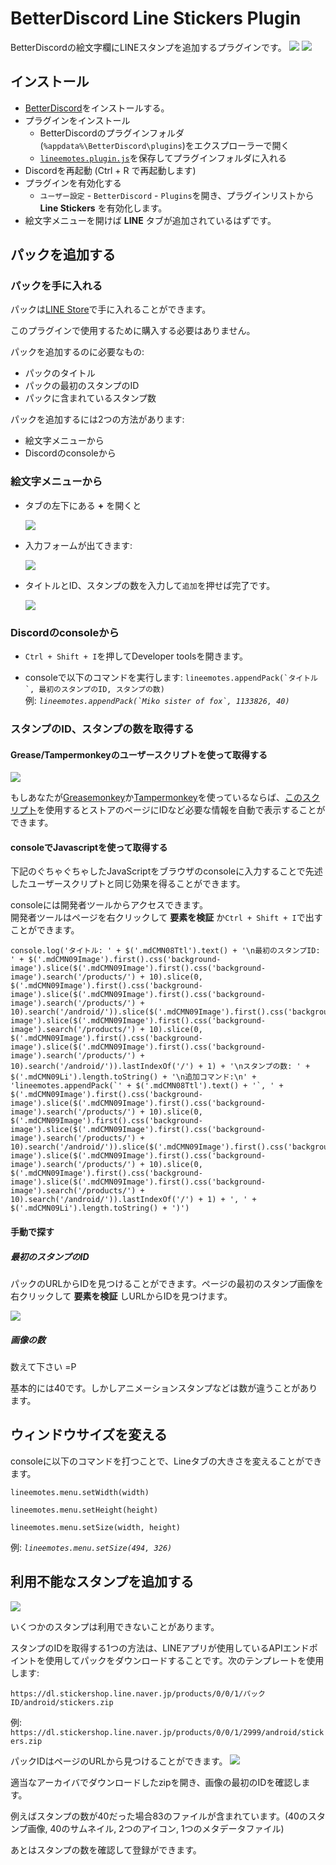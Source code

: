 # BetterDiscord Line Stickers Plugin

BetterDiscordの絵文字欄にLINEスタンプを追加するプラグインです。
[![](https://camo.githubusercontent.com/25c21ec8386003654c51774f3232f3fa2a6a6203/68747470733a2f2f63646e2e646973636f72646170702e636f6d2f6174746163686d656e74732f3233313434323233333138343734373534302f3332333631323731313731383232333837332f756e6b6e6f776e2e706e67)](https://github.com/awaken1ng/bd-linestickers/blob/master/README_ja.md#%E3%82%A4%E3%83%B3%E3%82%B9%E3%83%88%E3%83%BC%E3%83%AB)
[![](https://camo.githubusercontent.com/9a3e2978fd180a46bc13c806ae260526e50874ff/68747470733a2f2f63646e2e646973636f72646170702e636f6d2f6174746163686d656e74732f3233313434323233333138343734373534302f3332333631343334363439383430383434392f756e6b6e6f776e2e706e67)](https://github.com/awaken1ng/bd-linestickers/blob/master/README_ja.md#%E3%82%A4%E3%83%B3%E3%82%B9%E3%83%88%E3%83%BC%E3%83%AB)


## インストール

* [BetterDiscord](https://betterdiscord.net/)をインストールする。
* プラグインをインストール
	* BetterDiscordのプラグインフォルダ(`%appdata%\BetterDiscord\plugins`)をエクスプローラーで開く
  * [`lineemotes.plugin.js`](https://raw.githubusercontent.com/awaken1ng/bd-linestickers/master/dist/lineemotes.plugin.js)を保存してプラグインフォルダに入れる
*  Discordを再起動 (Ctrl + R で再起動します)
* プラグインを有効化する
  * `ユーザー設定` - `BetterDiscord` - `Plugins`を開き、プラグインリストから __Line Stickers__ を有効化します。
* 絵文字メニューを開けば __LINE__ タブが追加されているはずです。


## パックを追加する

### パックを手に入れる

パックは[LINE Store](https://store.line.me/home/ja)で手に入れることができます。

このプラグインで使用するために購入する必要はありません。

パックを追加するのに必要なもの:
* パックのタイトル
* パックの最初のスタンプのID
* パックに含まれているスタンプ数

パックを追加するには2つの方法があります:
* 絵文字メニューから
* Discordのconsoleから

### 絵文字メニューから

* タブの左下にある __+__ を開くと

  ![](https://camo.githubusercontent.com/c1f110a58855ef1f197fae9f3fc5f17feee2ba79/68747470733a2f2f63646e2e646973636f72646170702e636f6d2f6174746163686d656e74732f3233313434323233333138343734373534302f3332333630313937353139373330323738352f756e6b6e6f776e2e706e67)

* 入力フォームが出てきます:

  ![](https://camo.githubusercontent.com/0690b506141d4e1396a530fe4bc94dc192b4bace/68747470733a2f2f63646e2e646973636f72646170702e636f6d2f6174746163686d656e74732f3233313434323233333138343734373534302f3332333630323736343435363236333638312f756e6b6e6f776e2e706e67)

* タイトルとID、スタンプの数を入力して`追加`を押せば完了です。

  ![](https://camo.githubusercontent.com/00c30260e1a49c77050566cdfd89fabd5bc919c2/68747470733a2f2f63646e2e646973636f72646170702e636f6d2f6174746163686d656e74732f3233313434323233333138343734373534302f3332333631313739303334373037353539302f756e6b6e6f776e2e706e67)

### Discordのconsoleから

* `Ctrl + Shift + I`を押してDeveloper toolsを開きます。

* consoleで以下のコマンドを実行します: ``lineemotes.appendPack(`タイトル`, 最初のスタンプのID, スタンプの数)``
<br> 例: *``lineemotes.appendPack(`Miko sister of fox`, 1133826, 40)``*

### スタンプのID、スタンプの数を取得する

#### Grease/Tampermonkeyのユーザースクリプトを使って取得する
[![](https://camo.githubusercontent.com/5bdd4700ace4bc35fb435e0021d30a5084d000ed/68747470733a2f2f63646e2e646973636f72646170702e636f6d2f6174746163686d656e74732f3233313434323233333138343734373534302f3332333631313238363034303437373639372f756e6b6e6f776e2e706e67)](https://greasyfork.org/en/scripts/23630)

もしあなたが[Greasemonkey](https://addons.mozilla.org/en-US/firefox/addon/greasemonkey/)か[Tampermonkey](https://chrome.google.com/webstore/detail/tampermonkey/dhdgffkkebhmkfjojejmpbldmpobfkfo)を使っているならば、[このスクリプト](https://greasyfork.org/en/scripts/23630)を使用するとストアのページにIDなど必要な情報を自動で表示することができます。

#### consoleでJavascriptを使って取得する
下記のぐちゃぐちゃしたJavaScriptをブラウザのconsoleに入力することで先述したユーザースクリプトと同じ効果を得ることができます。

consoleには開発者ツールからアクセスできます。  
開発者ツールはページを右クリックして __要素を検証__ か`Ctrl + Shift + I`で出すことができます。

```
console.log('タイトル: ' + $('.mdCMN08Ttl').text() + '\n最初のスタンプID: ' + $('.mdCMN09Image').first().css('background-image').slice($('.mdCMN09Image').first().css('background-image').search('/products/') + 10).slice(0, $('.mdCMN09Image').first().css('background-image').slice($('.mdCMN09Image').first().css('background-image').search('/products/') + 10).search('/android/')).slice($('.mdCMN09Image').first().css('background-image').slice($('.mdCMN09Image').first().css('background-image').search('/products/') + 10).slice(0, $('.mdCMN09Image').first().css('background-image').slice($('.mdCMN09Image').first().css('background-image').search('/products/') + 10).search('/android/')).lastIndexOf('/') + 1) + '\nスタンプの数: ' + $('.mdCMN09Li').length.toString() + '\n追加コマンド:\n' + 'lineemotes.appendPack(`' + $('.mdCMN08Ttl').text() + '`, ' + $('.mdCMN09Image').first().css('background-image').slice($('.mdCMN09Image').first().css('background-image').search('/products/') + 10).slice(0, $('.mdCMN09Image').first().css('background-image').slice($('.mdCMN09Image').first().css('background-image').search('/products/') + 10).search('/android/')).slice($('.mdCMN09Image').first().css('background-image').slice($('.mdCMN09Image').first().css('background-image').search('/products/') + 10).slice(0, $('.mdCMN09Image').first().css('background-image').slice($('.mdCMN09Image').first().css('background-image').search('/products/') + 10).search('/android/')).lastIndexOf('/') + 1) + ', ' + $('.mdCMN09Li').length.toString() + ')')
```

#### 手動で探す
##### 最初のスタンプのID
パックのURLからIDを見つけることができます。ページの最初のスタンプ画像を右クリックして __要素を検証__ しURLからIDを見つけます。

![](https://camo.githubusercontent.com/78635b5611f1cb82378737c741dd3a3c255569e7/68747470733a2f2f63646e2e646973636f72646170702e636f6d2f6174746163686d656e74732f3233313434323233333138343734373534302f3331303139333031353831353739383738362f756e6b6e6f776e2e706e67)

##### 画像の数
数えて下さい =P

基本的には40です。しかしアニメーションスタンプなどは数が違うことがあります。

## ウィンドウサイズを変える

consoleに以下のコマンドを打つことで、Lineタブの大きさを変えることができます。

`lineemotes.menu.setWidth(width)`

`lineemotes.menu.setHeight(height)`

`lineemotes.menu.setSize(width, height)`

例: *`lineemotes.menu.setSize(494, 326)`*

## 利用不能なスタンプを追加する

[![](https://camo.githubusercontent.com/974ce855a347d25d2e5acb75719e8b1602086721/68747470733a2f2f63646e2e646973636f72646170702e636f6d2f6174746163686d656e74732f3233313434323233333138343734373534302f3332333631353331383030333934313337362f756e6b6e6f776e2e706e67)](https://store.line.me/stickershop/product/2999/ja)

いくつかのスタンプは利用できないことがあります。

スタンプのIDを取得する1つの方法は、LINEアプリが使用しているAPIエンドポイントを使用してパックをダウンロードすることです。次のテンプレートを使用します:

`https://dl.stickershop.line.naver.jp/products/0/0/1/パックID/android/stickers.zip`

例: `https://dl.stickershop.line.naver.jp/products/0/0/1/2999/android/stickers.zip`

パックIDはページのURLから見つけることができます。
![](http://i.imgur.com/96dJgJr.png)

適当なアーカイバでダウンロードしたzipを開き、画像の最初のIDを確認します。

例えばスタンプの数が40だった場合83のファイルが含まれています。(40のスタンプ画像, 40のサムネイル, 2つのアイコン, 1つのメタデータファイル)

あとはスタンプの数を確認して登録ができます。

